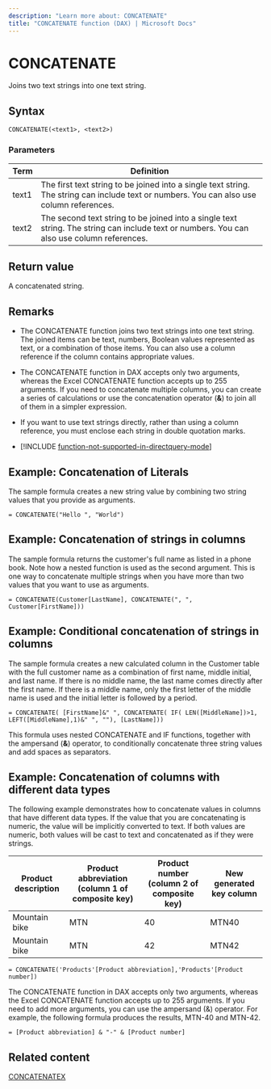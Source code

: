 ```yaml
---
description: "Learn more about: CONCATENATE"
title: "CONCATENATE function (DAX) | Microsoft Docs"
---
```

# CONCATENATE

Joins two text strings into one text string.  
  
## Syntax  
  
```dax
CONCATENATE(<text1>, <text2>)  
```
  
### Parameters  
  
|Term|Definition|  
|--------|--------------|  
|text1|The first text string to be joined into a single text string. The string can include text or numbers. You can also use column references.|  
|text2|The second text string to be joined into a single text string. The string can include text or numbers. You can also use column references.|
  
## Return value

A concatenated string.  
  
## Remarks

- The CONCATENATE function joins two text strings into one text string. The joined items can be text, numbers, Boolean values represented as text, or a combination of those items. You can also use a column reference if the column contains appropriate values.  
  
- The CONCATENATE function in DAX accepts only two arguments, whereas the Excel CONCATENATE function accepts up to 255 arguments. If you need to concatenate multiple columns, you can create a series of calculations or use the concatenation operator (**&**) to join all of them in a simpler expression.  
  
- If you want to use text strings directly, rather than using a column reference, you must enclose each string in double quotation marks.  
  
- [!INCLUDE [function-not-supported-in-directquery-mode](includes/function-not-supported-in-directquery-mode.md)]
  
## Example: Concatenation of Literals  
  
The sample formula creates a new string value by combining two string values that you provide as arguments.  

```dax
= CONCATENATE("Hello ", "World") 
```
  
## Example: Concatenation of strings in columns  

The sample formula returns the customer's full name as listed in a phone book. Note how a nested function is used as the second argument. This is one way to concatenate multiple strings when you have more than two values that you want to use as arguments.  

```dax
= CONCATENATE(Customer[LastName], CONCATENATE(", ", Customer[FirstName]))
```
  
## Example: Conditional concatenation of strings in columns  
  
The sample formula creates a new calculated column in the Customer table with the full customer name as a combination of first name, middle initial, and last name. If there is no middle name, the last name comes directly after the first name. If there is a middle name, only the first letter of the middle name is used and the initial letter is followed by a period.  

```dax
= CONCATENATE( [FirstName]&" ", CONCATENATE( IF( LEN([MiddleName])>1, LEFT([MiddleName],1)&" ", ""), [LastName]))
```
  
This formula uses nested CONCATENATE and IF functions, together with the ampersand (**&amp;**) operator, to conditionally concatenate three string values and add spaces as separators.  
  
## Example: Concatenation of columns with different data types

The following example demonstrates how to concatenate values in columns that have different data types. If the value that you are concatenating is numeric, the value will be implicitly converted to text. If both values are numeric, both values will be cast to text and concatenated as if they were strings.  
  
|Product description|Product abbreviation (column 1 of composite key)|Product number (column 2 of composite key)|New generated key column|  
|-----------------------|----------------------------------------------------|----------------------------------------------|----------------------------|  
|Mountain bike|MTN|40|MTN40|  
|Mountain bike|MTN|42|MTN42|  

```dax
= CONCATENATE('Products'[Product abbreviation],'Products'[Product number])  
```
  
The CONCATENATE function in DAX accepts only two arguments, whereas the Excel CONCATENATE function accepts up to 255 arguments. If you need to add more arguments, you can use the ampersand (&amp;) operator. For example, the following formula produces the results, MTN-40 and MTN-42.  
  
```dax
= [Product abbreviation] & "-" & [Product number]  
```
  
## Related content

[CONCATENATEX](concatenatex-function-dax.md)  
